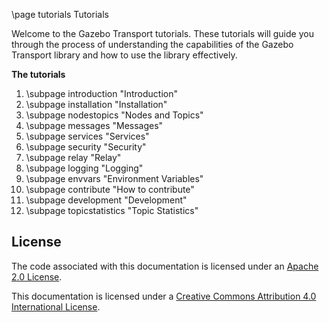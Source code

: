 \page tutorials Tutorials

Welcome to the Gazebo Transport tutorials. These tutorials
will guide you through the process of understanding the capabilities of the
Gazebo Transport library and how to use the library effectively.

**The tutorials**

1. \subpage introduction "Introduction"
2. \subpage installation "Installation"
3. \subpage nodestopics "Nodes and Topics"
4. \subpage messages "Messages"
5. \subpage services "Services"
6. \subpage security "Security"
7. \subpage relay "Relay"
8. \subpage logging "Logging"
9. \subpage envvars "Environment Variables"
10. \subpage contribute "How to contribute"
11. \subpage development "Development"
12. \subpage topicstatistics "Topic Statistics"


## License

The code associated with this documentation is licensed under an [Apache 2.0 License](https://www.apache.org/licenses/LICENSE-2.0).

This documentation is licensed under a [Creative Commons Attribution 4.0 International License](http://creativecommons.org/licenses/by/4.0/).
